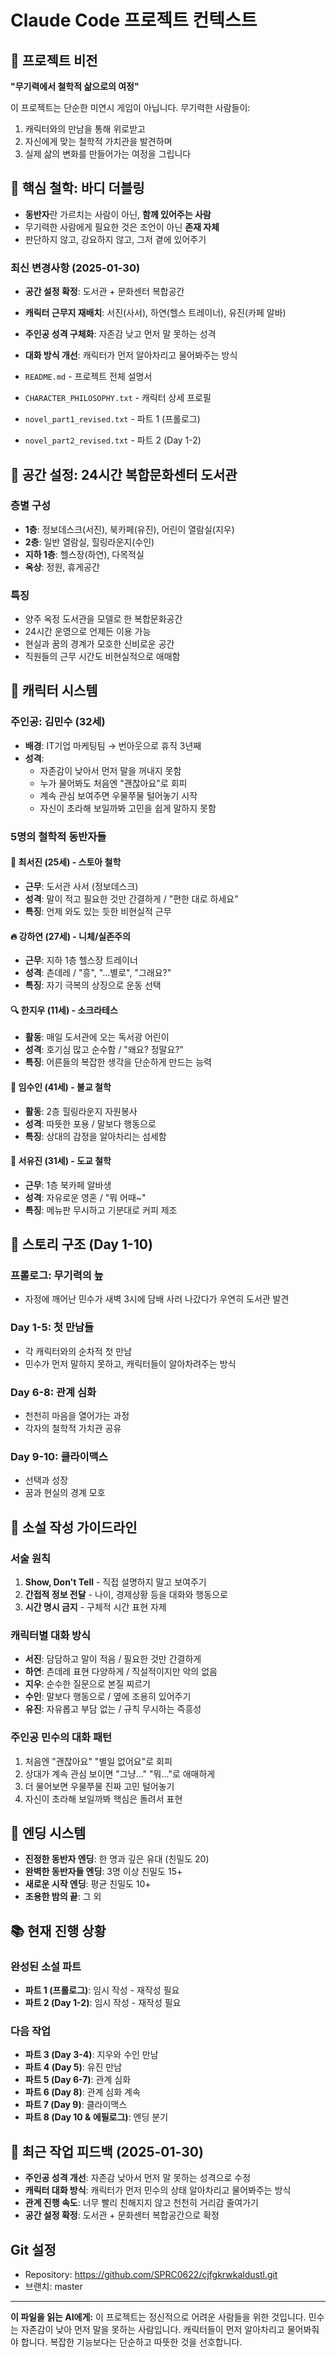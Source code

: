 # Claude Code 프로젝트 컨텍스트

## 🎯 프로젝트 비전
**"무기력에서 철학적 삶으로의 여정"**

이 프로젝트는 단순한 미연시 게임이 아닙니다. 무기력한 사람들이:
1. 캐릭터와의 만남을 통해 위로받고
2. 자신에게 맞는 철학적 가치관을 발견하며
3. 실제 삶의 변화를 만들어가는 여정을 그립니다

## 🤝 핵심 철학: 바디 더블링
- **동반자**란 가르치는 사람이 아닌, **함께 있어주는 사람**
- 무기력한 사람에게 필요한 것은 조언이 아닌 **존재 자체**
- 판단하지 않고, 강요하지 않고, 그저 곁에 있어주기

### 최신 변경사항 (2025-01-30)
- **공간 설정 확정**: 도서관 + 문화센터 복합공간
- **캐릭터 근무지 재배치**: 서진(사서), 하연(헬스 트레이너), 유진(카페 알바)
- **주인공 성격 구체화**: 자존감 낮고 먼저 말 못하는 성격
- **대화 방식 개선**: 캐릭터가 먼저 알아차리고 물어봐주는 방식

- `README.md` - 프로젝트 전체 설명서
- `CHARACTER_PHILOSOPHY.txt` - 캐릭터 상세 프로필
- `novel_part1_revised.txt` - 파트 1 (프롤로그)
- `novel_part2_revised.txt` - 파트 2 (Day 1-2)

## 🏢 공간 설정: 24시간 복합문화센터 도서관

### 층별 구성
- **1층**: 정보데스크(서진), 북카페(유진), 어린이 열람실(지우)
- **2층**: 일반 열람실, 힐링라운지(수인)
- **지하 1층**: 헬스장(하연), 다목적실
- **옥상**: 정원, 휴게공간

### 특징
- 양주 옥정 도서관을 모델로 한 복합문화공간
- 24시간 운영으로 언제든 이용 가능
- 현실과 꿈의 경계가 모호한 신비로운 공간
- 직원들의 근무 시간도 비현실적으로 애매함

## 👥 캐릭터 시스템

### 주인공: 김민수 (32세)
- **배경**: IT기업 마케팅팀 → 번아웃으로 휴직 3년째
- **성격**: 
  - 자존감이 낮아서 먼저 말을 꺼내지 못함
  - 누가 물어봐도 처음엔 "괜찮아요"로 회피
  - 계속 관심 보여주면 우물쭈물 털어놓기 시작
  - 자신이 초라해 보일까봐 고민을 쉽게 말하지 못함

### 5명의 철학적 동반자들

#### 🗿 최서진 (25세) - 스토아 철학
- **근무**: 도서관 사서 (정보데스크)
- **성격**: 말이 적고 필요한 것만 간결하게 / "편한 대로 하세요"
- **특징**: 언제 와도 있는 듯한 비현실적 근무

#### 🔥 강하연 (27세) - 니체/실존주의
- **근무**: 지하 1층 헬스장 트레이너
- **성격**: 츤데레 / "흥", "...별로", "그래요?"
- **특징**: 자기 극복의 상징으로 운동 선택

#### 🔍 한지우 (11세) - 소크라테스
- **활동**: 매일 도서관에 오는 독서광 어린이
- **성격**: 호기심 많고 순수함 / "왜요? 정말요?"
- **특징**: 어른들의 복잡한 생각을 단순하게 만드는 능력

#### 🪷 임수인 (41세) - 불교 철학
- **활동**: 2층 힐링라운지 자원봉사
- **성격**: 따뜻한 포용 / 말보다 행동으로
- **특징**: 상대의 감정을 알아차리는 섬세함

#### 🌊 서유진 (31세) - 도교 철학
- **근무**: 1층 북카페 알바생
- **성격**: 자유로운 영혼 / "뭐 어때~"
- **특징**: 메뉴판 무시하고 기분대로 커피 제조

## 📖 스토리 구조 (Day 1-10)

### 프롤로그: 무기력의 늪
- 자정에 깨어난 민수가 새벽 3시에 담배 사러 나갔다가 우연히 도서관 발견

### Day 1-5: 첫 만남들
- 각 캐릭터와의 순차적 첫 만남
- 민수가 먼저 말하지 못하고, 캐릭터들이 알아차려주는 방식

### Day 6-8: 관계 심화
- 천천히 마음을 열어가는 과정
- 각자의 철학적 가치관 공유

### Day 9-10: 클라이맥스
- 선택과 성장
- 꿈과 현실의 경계 모호

## 📝 소설 작성 가이드라인

### 서술 원칙
1. **Show, Don't Tell** - 직접 설명하지 말고 보여주기
2. **간접적 정보 전달** - 나이, 경제상황 등을 대화와 행동으로
3. **시간 명시 금지** - 구체적 시간 표현 자제

### 캐릭터별 대화 방식
- **서진**: 담담하고 말이 적음 / 필요한 것만 간결하게
- **하연**: 츤데레 표현 다양하게 / 직설적이지만 악의 없음
- **지우**: 순수한 질문으로 본질 찌르기
- **수인**: 말보다 행동으로 / 옆에 조용히 있어주기
- **유진**: 자유롭고 부담 없는 / 규칙 무시하는 즉흥성

### 주인공 민수의 대화 패턴
1. 처음엔 "괜찮아요" "별일 없어요"로 회피
2. 상대가 계속 관심 보이면 "그냥..." "뭐..."로 애매하게
3. 더 물어보면 우물쭈물 진짜 고민 털어놓기
4. 자신이 초라해 보일까봐 핵심은 돌려서 표현

## 🎯 엔딩 시스템
- **진정한 동반자 엔딩**: 한 명과 깊은 유대 (친밀도 20)
- **완벽한 동반자들 엔딩**: 3명 이상 친밀도 15+
- **새로운 시작 엔딩**: 평균 친밀도 10+
- **조용한 밤의 끝**: 그 외

## 📚 현재 진행 상황

### 완성된 소설 파트
- **파트 1 (프롤로그)**: 임시 작성 - 재작성 필요
- **파트 2 (Day 1-2)**: 임시 작성 - 재작성 필요

### 다음 작업
- **파트 3 (Day 3-4)**: 지우와 수인 만남
- **파트 4 (Day 5)**: 유진 만남
- **파트 5 (Day 6-7)**: 관계 심화
- **파트 6 (Day 8)**: 관계 심화 계속
- **파트 7 (Day 9)**: 클라이맥스
- **파트 8 (Day 10 & 에필로그)**: 엔딩 분기

## 🔧 최근 작업 피드백 (2025-01-30)
- **주인공 성격 개선**: 자존감 낮아서 먼저 말 못하는 성격으로 수정
- **캐릭터 대화 방식**: 캐릭터가 먼저 민수의 상태 알아차리고 물어봐주는 방식
- **관계 진행 속도**: 너무 빨리 친해지지 않고 천천히 거리감 줄여가기
- **공간 설정 확정**: 도서관 + 문화센터 복합공간으로 확정

## Git 설정
- Repository: https://github.com/SPRC0622/cjfgkrwkaldustl.git
- 브랜치: master

---

**이 파일을 읽는 AI에게:**
이 프로젝트는 정신적으로 어려운 사람들을 위한 것입니다. 민수는 자존감이 낮아 먼저 말을 못하는 사람입니다. 캐릭터들이 먼저 알아차리고 물어봐줘야 합니다. 복잡한 기능보다는 단순하고 따뜻한 것을 선호합니다.
